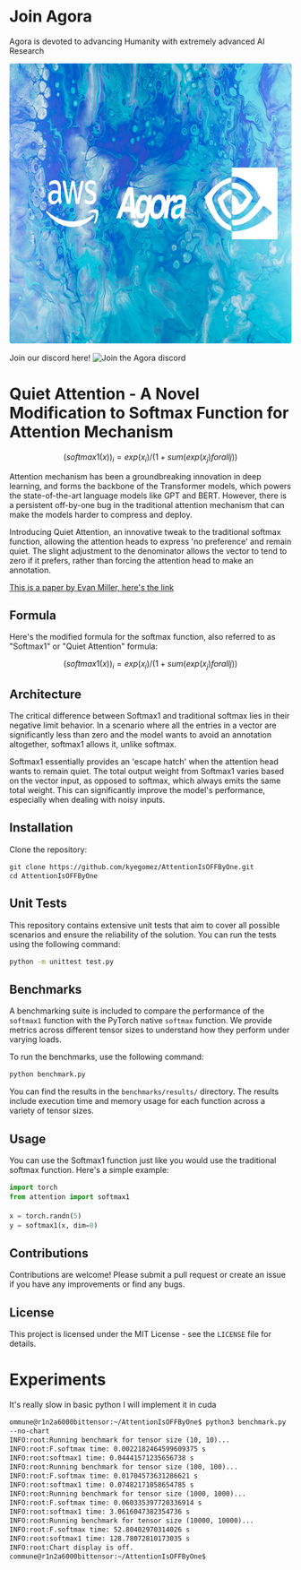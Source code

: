 <div class='center'>

# Join Agora
Agora is devoted to advancing Humanity with extremely advanced AI Research

<img src="partnership-banner.png" alt="Agora banner" width="700" height="500" >

Join our discord here!
![Join the Agora discord](https://img.shields.io/discord/1110910277110743103?label=Discord&logo=discord&logoColor=white&style=plastic&color=d7b023)

</div>




# Quiet Attention - A Novel Modification to Softmax Function for Attention Mechanism

```math
(softmax1(x))_i = exp(x_i) / (1 + sum(exp(x_j) for all j))
```

Attention mechanism has been a groundbreaking innovation in deep learning, and forms the backbone of the Transformer models, which powers the state-of-the-art language models like GPT and BERT. However, there is a persistent off-by-one bug in the traditional attention mechanism that can make the models harder to compress and deploy.

Introducing Quiet Attention, an innovative tweak to the traditional softmax function, allowing the attention heads to express 'no preference' and remain quiet. The slight adjustment to the denominator allows the vector to tend to zero if it prefers, rather than forcing the attention head to make an annotation.

[This is a paper by Evan Miller, here's the link](https://www.evanmiller.org/attention-is-off-by-one.html)


## Formula

Here's the modified formula for the softmax function, also referred to as "Softmax1" or "Quiet Attention" formula:

```math
(softmax1(x))_i = exp(x_i) / (1 + sum(exp(x_j) for all j))
```

## Architecture

The critical difference between Softmax1 and traditional softmax lies in their negative limit behavior. In a scenario where all the entries in a vector are significantly less than zero and the model wants to avoid an annotation altogether, softmax1 allows it, unlike softmax.

Softmax1 essentially provides an 'escape hatch' when the attention head wants to remain quiet. The total output weight from Softmax1 varies based on the vector input, as opposed to softmax, which always emits the same total weight. This can significantly improve the model's performance, especially when dealing with noisy inputs.


## Installation

Clone the repository:

```
git clone https://github.com/kyegomez/AttentionIsOFFByOne.git
cd AttentionIsOFFByOne
```

## Unit Tests

This repository contains extensive unit tests that aim to cover all possible scenarios and ensure the reliability of the solution. You can run the tests using the following command:

```bash
python -m unittest test.py
```

## Benchmarks

A benchmarking suite is included to compare the performance of the `softmax1` function with the PyTorch native `softmax` function. We provide metrics across different tensor sizes to understand how they perform under varying loads.

To run the benchmarks, use the following command:

```bash
python benchmark.py
```

You can find the results in the `benchmarks/results/` directory. The results include execution time and memory usage for each function across a variety of tensor sizes.

## Usage

You can use the Softmax1 function just like you would use the traditional softmax function. Here's a simple example:

```python
import torch
from attention import softmax1

x = torch.randn(5)
y = softmax1(x, dim=0)
```


## Contributions

Contributions are welcome! Please submit a pull request or create an issue if you have any improvements or find any bugs.

## License

This project is licensed under the MIT License - see the `LICENSE` file for details.


# Experiments 

It's really slow in basic python I will implement it in cuda

```
ommune@r1n2a6000bittensor:~/AttentionIsOFFByOne$ python3 benchmark.py --no-chart
INFO:root:Running benchmark for tensor size (10, 10)...
INFO:root:F.softmax time: 0.0022182464599609375 s
INFO:root:softmax1 time: 0.04441571235656738 s
INFO:root:Running benchmark for tensor size (100, 100)...
INFO:root:F.softmax time: 0.01704573631286621 s
INFO:root:softmax1 time: 0.07482171058654785 s
INFO:root:Running benchmark for tensor size (1000, 1000)...
INFO:root:F.softmax time: 0.060335397720336914 s
INFO:root:softmax1 time: 3.0616047382354736 s
INFO:root:Running benchmark for tensor size (10000, 10000)...
INFO:root:F.softmax time: 52.80402970314026 s
INFO:root:softmax1 time: 128.78072810173035 s
INFO:root:Chart display is off.
commune@r1n2a6000bittensor:~/AttentionIsOFFByOne$ 
```